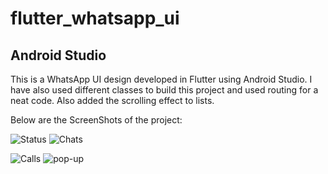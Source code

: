 # flutter_whatsapp_ui

## Android Studio

This is a WhatsApp UI design developed in Flutter using Android Studio. I have also used different classes to build this project and used routing for a neat code. Also added the scrolling effect to lists.

Below are the ScreenShots of the project:

![Status](https://user-images.githubusercontent.com/93842094/227020992-60c40cd7-2e6a-4c7d-b5ea-29685789086a.png)
![Chats](https://user-images.githubusercontent.com/93842094/227021088-857cdfdc-8268-453b-82c5-697a82057c0c.png)

![Calls](https://user-images.githubusercontent.com/93842094/227021089-7d1e1aa0-826f-472d-b864-a927a508e28f.png)
![pop-up](https://user-images.githubusercontent.com/93842094/227021707-8878bdac-de0d-44f7-a5f8-b885fcbd9001.png)
